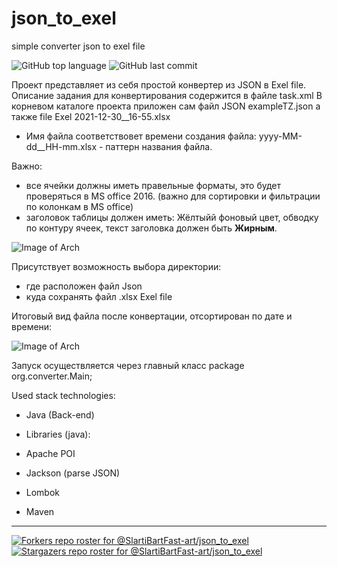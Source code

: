 # json_to_exel
simple converter json to exel file

![GitHub top language](https://img.shields.io/github/languages/top/SlartiBartFast-art/json_to_exel?logo=java&logoColor=red)
![GitHub last commit](https://img.shields.io/github/last-commit/SlartiBartFast-art/json_to_exel?logo=github)

Проект представляет из себя простой конвертер из JSON в Exel file.
Описание задания для конвертирования содержится в файле task.xml
В корневом каталоге проекта приложен сам файл JSON exampleTZ.json
а также file Exel 2021-12-30__16-55.xlsx

- Имя файла соответствовeт времени создания файла:
 yyyy-MM-dd__HH-mm.xlsx - паттерн названия файла.
  
 Важно: 
 -  все ячейки должны иметь правельные форматы, это будет проверяться в MS office 2016.
  (важно для сортировки и фильтрации по колонкам в MS office)
 - заголовок таблицы должен иметь: Жёлтыйй фоновый цвет, обводку по контуру ячеек,
   текст заголовка должен быть **Жирным**.


![Image of Arch](https://github.com/SlartiBartFast-art/json_to_exel/blob/develop/image/Screenshot_4.jpg)

 Присутствует возможность выбора директории:
  - где расположен файл Json
  - куда сохранять файл .xlsx Exel file

Итоговый вид файла после конвертации, отсортирован по дате и времени:

![Image of Arch](https://github.com/SlartiBartFast-art/json_to_exel/blob/main/image/Screenshot_3.jpg)

Запуск осуществляется через главный класс package org.converter.Main;

Used stack technologies:

- Java (Back-end)

- Libraries (java):

- Apache POI

- Jackson (parse JSON)
  
- Lombok
  
- Maven
_______
[![Forkers repo roster for @SlartiBartFast-art/json_to_exel](https://reporoster.com/forks/SlartiBartFast-art/json_to_exel)](https://github.com/SlartiBartFast-art/json_to_exel/network/members)
[![Stargazers repo roster for @SlartiBartFast-art/json_to_exel](https://reporoster.com/stars/SlartiBartFast-art/json_to_exel)](https://github.com/SlartiBartFast-art/json_to_exel/stargazers)
